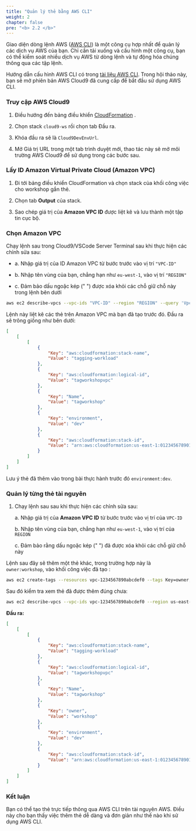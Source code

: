 ```yaml
---
title: "Quản lý thẻ bằng AWS CLI"
weight: 2
chapter: false
pre: "<b> 2.2 </b>"
---
```


Giao diện dòng lệnh AWS ([AWS CLI](https://aws.amazon.com/cli/)) là một công cụ hợp nhất để quản lý các dịch vụ AWS của bạn. Chỉ cần tải xuống và cấu hình một công cụ, bạn có thể kiểm soát nhiều dịch vụ AWS từ dòng lệnh và tự động hóa chúng thông qua các tập lệnh.

Hướng dẫn cấu hình AWS CLI có trong [tài liệu AWS CLI](https://docs.aws.amazon.com/cli/latest/userguide/cli-chap-configure.html). Trong hội thảo này, bạn sẽ mở phiên bản AWS Cloud9 đã cung cấp để bắt đầu sử dụng AWS CLI.

### Truy cập AWS Cloud9

1. Điều hướng đến bảng điều khiển [CloudFormation](https://console.aws.amazon.com/cloudformation/) .

1. Chọn stack `cloud9-ws` rồi chọn tab Đầu ra.

1. Khóa đầu ra sẽ là `Cloud9DevEnvUrl`.

1. Mở Giá trị URL trong một tab trình duyệt mới, thao tác này sẽ mở môi trường AWS Cloud9 để sử dụng trong các bước sau.

### Lấy ID Amazon Virtual Private Cloud (Amazon VPC)

1. Đi tới bảng điều khiển CloudFormation và chọn stack của khối công việc cho workshop gắn thẻ.

1. Chọn tab **Output** của stack.

1. Sao chép giá trị của **Amazon VPC ID** được liệt kê và lưu thành một tập tin cục bộ.

### Chọn Amazon VPC

Chạy lệnh sau trong Cloud9/VSCode Server Terminal sau khi thực hiện các chỉnh sửa sau:

- a. Nhập giá trị của ID Amazon VPC từ bước trước vào vị trí `"VPC-ID"`

- b. Nhập tên vùng của bạn, chẳng hạn như `eu-west-1`, vào vị trí `"REGION"`

- c. Đảm bảo dấu ngoặc kép (" ") được xóa khỏi các chỗ giữ chỗ này trong lệnh bên dưới

```bash
aws ec2 describe-vpcs --vpc-ids "VPC-ID" --region "REGION" --query 'Vpcs[*][Tags]'
```

Lệnh này liệt kê các thẻ trên Amazon VPC mà bạn đã tạo trước đó. Đầu ra sẽ trông giống như bên dưới:

```json
[
    [
        [
            {
                "Key": "aws:cloudformation:stack-name",
                "Value": "tagging-workload"
            },
            {
                "Key": "aws:cloudformation:logical-id",
                "Value": "tagworkshopvpc"
            },
            {
                "Key": "Name",
                "Value": "tagworkshop"
            },
            {
                "Key": "environment",
                "Value": "dev"
            },
            {
                "Key": "aws:cloudformation:stack-id",
                "Value": "arn:aws:cloudformation:us-east-1:012345678901:stack/tagging-workload/a1b2c3d4-5678-90ab-cdef-EXAMPLE11111"
            }
        ]
    ]
]
```

Lưu ý thẻ đã thêm vào trong bài thực hành trước đó `environment:dev`.

### Quản lý từng thẻ tài nguyên

1. Chạy lệnh sau sau khi thực hiện các chỉnh sửa sau:

    a. Nhập giá trị của **Amazon VPC ID** từ bước trước vào vị trí của `VPC-ID`

    b. Nhập tên vùng của bạn, chẳng hạn như `eu-west-1`, vào vị trí của `REGION`

    c. Đảm bảo rằng dấu ngoặc kép (" ") đã được xóa khỏi các chỗ giữ chỗ này

Lệnh sau đây sẽ thêm một thẻ khác, trong trường hợp này là `owner:workshop`, vào khối công việc đã tạo :

```bash
aws ec2 create-tags --resources vpc-1234567890abcdef0 --tags Key=owner,Value=workshop --region eu-west-1
```

Sau đó kiểm tra xem thẻ đã được thêm đúng chưa:

```bash
aws ec2 describe-vpcs --vpc-ids vpc-1234567890abcdef0 --region us-east-1 --query 'Vpcs[*][Tags]'
```
**Đầu ra:**
```json
[
    [
        [
            {
                "Key": "aws:cloudformation:stack-name",
                "Value": "tagging-workload"
            },
            {
                "Key": "aws:cloudformation:logical-id",
                "Value": "tagworkshopvpc"
            },
            {
                "Key": "Name",
                "Value": "tagworkshop"
            },
            {
                "Key": "owner",
                "Value": "workshop"
            },
            {
                "Key": "environment",
                "Value": "dev"
            },
            {
                "Key": "aws:cloudformation:stack-id",
                "Value": "arn:aws:cloudformation:us-east-1:012345678901:stack/tagging-workload/tagging-workload/a1b2c3d4-5678-90ab-cdef-EXAMPLE11111"
            }
        ]
    ]
]
```

### Kết luận

Bạn có thể tạo thẻ trực tiếp thông qua AWS CLI trên tài nguyên AWS. Điều này cho bạn thấy việc thêm thẻ dễ dàng và đơn giản như thế nào khi sử dụng AWS CLI.